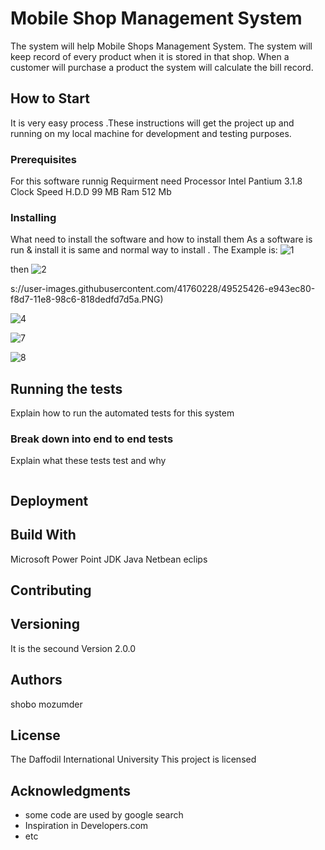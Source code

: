 # Mobile Shop Management System

The system will help Mobile Shops Management System. The system will keep record of every product when it is stored in that shop. When a customer will purchase a product the system will calculate the bill record.

## How to Start

It is very easy process .These instructions will get the project up and running on my local machine for development and testing purposes.

### Prerequisites
For this software runnig Requirment need Processor Intel Pantium 3.1.8 Clock Speed
H.D.D 99 MB
Ram 512 Mb

### Installing

What need to install the software and how to install them
As a software is run & install it is same and normal way to install . 
The Example is: 
![1](https://user-images.githubusercontent.com/41760228/49524887-cbc25300-f8d6-11e8-829e-47ee8b05c06c.PNG)


then
![2](https://user-images.githubusercontent.com/41760228/49524893-cf55da00-f8d6-11e8-9b7c-9b3cdaa2a1e6.PNG)





s://user-images.githubusercontent.com/41760228/49525426-e943ec80-f8d7-11e8-98c6-818dedfd7d5a.PNG)





![4](https://user-images.githubusercontent.com/41760228/49525432-eba64680-f8d7-11e8-879e-2e0286ab21c0.PNG)


![7](https://user-images.githubusercontent.com/41760228/49525447-f06afa80-f8d7-11e8-8bcf-c4498fc90ce1.PNG)



![8](https://user-images.githubusercontent.com/41760228/49525456-f7920880-f8d7-11e8-9d42-9ede1ff4129e.PNG)



## Running the tests

Explain how to run the automated tests for this system

### Break down into end to end tests

Explain what these tests test and why

```

```



## Deployment

## Build With

Microsoft Power Point
JDK
Java 
Netbean
eclips

## Contributing


## Versioning

It is the secound Version 2.0.0

## Authors

shobo mozumder

## License

The Daffodil International University This project is licensed  

## Acknowledgments

* some code are used by google search
* Inspiration in Developers.com
* etc
